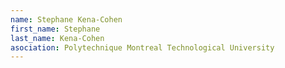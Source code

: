 ```yaml
---
name: Stephane Kena-Cohen
first_name: Stephane 
last_name: Kena-Cohen
asociation: Polytechnique Montreal Technological University 
---
```

